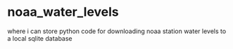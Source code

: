 # noaa_water_levels
where i can store python code for downloading noaa station water levels to a local sqlite database
